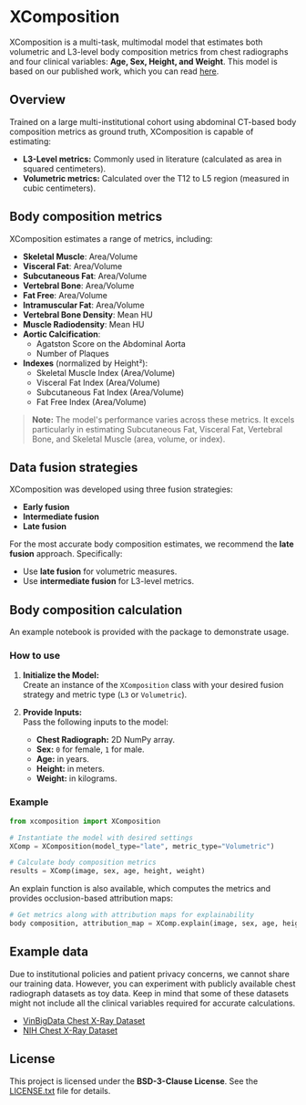 # XComposition

XComposition is a multi-task, multimodal model that estimates both volumetric and L3-level body composition metrics from chest radiographs and four clinical variables: **Age, Sex, Height, and Weight**.
This model is based on our published work, which you can read [here](https://www.medrxiv.org/content/10.1101/2025.01.16.25320684v1).

## Overview

Trained on a large multi-institutional cohort using abdominal CT-based body composition metrics as ground truth, XComposition is capable of estimating:

- **L3-Level metrics:** Commonly used in literature (calculated as area in squared centimeters).
- **Volumetric metrics:** Calculated over the T12 to L5 region (measured in cubic centimeters).

## Body composition metrics

XComposition estimates a range of metrics, including:

- **Skeletal Muscle**: Area/Volume
- **Visceral Fat**: Area/Volume 
- **Subcutaneous Fat**: Area/Volume
- **Vertebral Bone**: Area/Volume
- **Fat Free**: Area/Volume
- **Intramuscular Fat**: Area/Volume
- **Vertebral Bone Density**: Mean HU 
- **Muscle Radiodensity**: Mean HU 
- **Aortic Calcification**: 
  - Agatston Score on the Abdominal Aorta
  - Number of Plaques
- **Indexes** (normalized by Height²):
  - Skeletal Muscle Index (Area/Volume)
  - Visceral Fat Index (Area/Volume)
  - Subcutaneous Fat Index (Area/Volume)
  - Fat Free Index (Area/Volume)

> **Note:** The model's performance varies across these metrics. It excels particularly in estimating Subcutaneous Fat, Visceral Fat, Vertebral Bone, and Skeletal Muscle (area, volume, or index).

## Data fusion strategies

XComposition was developed using three fusion strategies:

- **Early fusion**
- **Intermediate fusion**
- **Late fusion**

For the most accurate body composition estimates, we recommend the **late fusion** approach. Specifically:
- Use **late fusion** for volumetric measures.
- Use **intermediate fusion** for L3-level metrics.

## Body composition calculation

An example notebook is provided with the package to demonstrate usage.

### How to use

1. **Initialize the Model:**  
   Create an instance of the `XComposition` class with your desired fusion strategy and metric type (`L3` or `Volumetric`).

2. **Provide Inputs:**  
   Pass the following inputs to the model:
   - **Chest Radiograph:** 2D NumPy array.
   - **Sex:** `0` for female, `1` for male.
   - **Age:** in years.
   - **Height:** in meters.
   - **Weight:** in kilograms.

### Example

```python
from xcomposition import XComposition

# Instantiate the model with desired settings
XComp = XComposition(model_type="late", metric_type="Volumetric")

# Calculate body composition metrics
results = XComp(image, sex, age, height, weight)
```

An explain function is also available, which computes the metrics and provides occlusion-based attribution maps:

```python
# Get metrics along with attribution maps for explainability
body composition, attribution_map = XComp.explain(image, sex, age, height, weight)
```

## Example data

Due to institutional policies and patient privacy concerns, we cannot share our training data. However, you can experiment with publicly available chest radiograph datasets as toy data. Keep in mind that some of these datasets might not include all the clinical variables required for accurate calculations.

- [VinBigData Chest X-Ray Dataset](https://www.kaggle.com/competitions/vinbigdata-chest-xray-abnormalities-detection)
- [NIH Chest X-Ray Dataset](https://cloud.google.com/healthcare-api/docs/resources/public-datasets/nih-chest)

## License

This project is licensed under the **BSD-3-Clause License**. See the [LICENSE.txt](LICENSE.txt) file for details.
